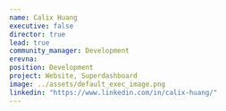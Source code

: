 ```yaml
---
name: Calix Huang
executive: false
director: true
lead: true
community_manager: Development
erevna:  
position: Development
project: Website, Superdashboard
image: ../assets/default_exec_image.png
linkedin: "https://www.linkedin.com/in/calix-huang/"
---
```

